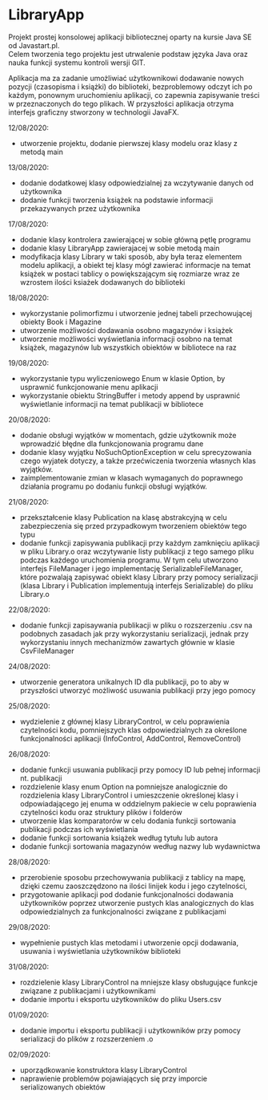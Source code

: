 # LibraryApp
Projekt prostej konsolowej aplikacji bibliotecznej oparty na kursie Java SE od Javastart.pl. <br>
Celem tworzenia tego projektu jest utrwalenie podstaw języka Java oraz nauka funkcji systemu kontroli wersji GIT.

Aplikacja ma za zadanie umożliwiać użytkownikowi dodawanie nowych pozycji (czasopisma i książki) do biblioteki, bezproblemowy odczyt ich po każdym, ponownym uruchomieniu aplikacji,
co zapewnia zapisywanie treści w przeznaczonych do tego plikach. 
W przyszłości aplikacja otrzyma interfejs graficzny stworzony w technologii JavaFX. 

12/08/2020:
- utworzenie projektu, dodanie pierwszej klasy modelu oraz klasy z metodą main

13/08/2020:
- dodanie dodatkowej klasy odpowiedzialnej za wczytywanie danych od użytkownika
- dodanie funkcji tworzenia książek na podstawie informacji przekazywanych przez użytkownika

17/08/2020:
- dodanie klasy kontrolera zawierającej w sobie główną pętlę programu
- dodanie klasy LibraryApp zawierajacej w sobie metodą main
- modyfikacja klasy Library w taki sposób, aby była teraz elementem modelu aplikacji, a obiekt tej klasy 
mógł zawierać informacje na temat książek w postaci tablicy o powiększającym się rozmiarze wraz ze wzrostem ilości 
ksiażek dodawanych do biblioteki

18/08/2020:
- wykorzystanie polimorfizmu i utworzenie jednej tabeli przechowującej obiekty Book i Magazine
- utworzenie możliwości dodawania osobno magazynów i książek
- utworzenie możliwości wyświetlania informacji osobno na temat książek, magazynów lub wszystkich obiektów 
w bibliotece na raz

19/08/2020:
- wykorzystanie typu wyliczeniowego Enum w klasie Option, by usprawnić funkcjonowanie menu aplikacji
- wykorzystanie obiektu StringBuffer i metody append by usprawnić wyświetlanie informacji na temat publikacji 
w bibliotece

20/08/2020:
- dodanie obsługi wyjątków w momentach, gdzie użytkownik może wprowadzić błędne dla funkcjonowania programu
dane
- dodanie klasy wyjątku NoSuchOptionException w celu sprecyzowania czego wyjatek dotyczy, a także przećwiczenia tworzenia
własnych klas wyjątków.
- zaimplementowanie zmian w klasach wymaganych do poprawnego działania programu po dodaniu funkcji obsługi wyjątków.

21/08/2020:
- przekształcenie klasy Publication na klasę abstrakcyjną w celu zabezpieczenia się przed przypadkowym
tworzeniem obiektów tego typu
- dodanie funkcji zapisywania publikacji przy każdym zamknięciu aplikacji w pliku Library.o oraz 
wczytywanie listy publikacji z tego samego pliku podczas każdego uruchomienia programu. W tym celu 
utworzono interfejs FileManager i jego implementację SerializableFileManager, które pozwalają
zapisywać obiekt klasy Library przy pomocy serializacji (klasa Library i Publication implementują
interfejs Serializable) do pliku Library.o 

22/08/2020:
- dodanie funkcji zapisaywania publikacji w pliku o rozszerzeniu .csv na podobnych zasadach jak przy wykorzystaniu
serializacji, jednak przy wykorzystaniu innych mechanizmów zawartych głównie w klasie CsvFileManager

24/08/2020:
- utworzenie generatora unikalnych ID dla publikacji, po to aby w przyszłości utworzyć możliwość 
usuwania publikacji przy jego pomocy

25/08/2020:
- wydzielenie z głównej klasy LibraryControl, w celu poprawienia czytelności kodu, pomniejszych klas odpowiedzialnych 
za określone funkcjonalności aplikacji (InfoControl, AddControl, RemoveControl)

26/08/2020:
- dodanie funkcji usuwania publikacji przy pomocy ID lub pełnej informacji nt. publikacji
- rozdzielenie klasy enum Option na pomniejsze analogicznie do rozdzielenia klasy LibraryControl i umieszczenie określonej
klasy i odpowiadającego jej enuma w oddzielnym pakiecie w celu poprawienia czytelności kodu oraz struktury plików i folderów
- utworzenie klas komparatorów w celu dodania funkcji sortowania publikacji podczas ich wyświetlania
- dodanie funkcji sortowania książek według tytułu lub autora
- dodanie funkcji sortowania magazynów według nazwy lub wydawnictwa 

28/08/2020:
- przerobienie sposobu przechowywania publikacji z tablicy na mapę, dzięki czemu zaoszczędzono na ilości linijek kodu i 
jego czytelności,
- przygotowanie aplikacji pod dodanie funkcjonalności dodawania użytkowników poprzez utworzenie pustych klas 
analogicznych do klas odpowiedzialnych za funkcjonalności związane z publikacjami

29/08/2020:
- wypełnienie pustych klas metodami i utworzenie opcji dodawania, usuwania i wyświetlania użytkowników biblioteki

31/08/2020:
- rozdzielenie klasy LibraryControl na mniejsze klasy obsługujące funkcje związane z publikacjami i użytkownikami
- dodanie importu i eksportu użytkowników do pliku Users.csv

01/09/2020:
- dodanie importu i eksportu publikacji i użytkowników przy pomocy serializacji do plików z rozszerzeniem .o 

02/09/2020:
- uporządkowanie konstruktora klasy LibraryControl
- naprawienie problemów pojawiających się przy imporcie serializowanych obiektów

